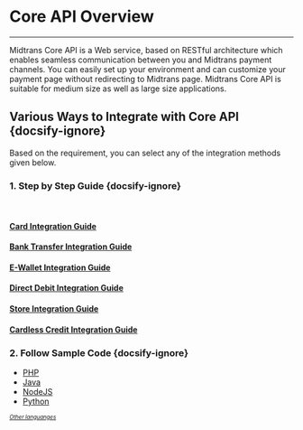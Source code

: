 # Core API Overview
<hr>
<!-- TODO: standardize linking accross Core API section -->
<!-- TODO: replace any <img> tag with markdown image format @done -->
Midtrans Core API is a Web service, based on RESTful architecture which enables seamless communication between you and Midtrans payment channels. You can easily set up your environment and can customize your payment page without redirecting to Midtrans page. Midtrans Core API is suitable for medium size as well as large size applications.

## Various Ways to Integrate with Core API {docsify-ignore}

Based on the requirement, you can select any of the integration methods given below.

### 1. Step by Step Guide {docsify-ignore}
<br>
<div class="my-card">

#### [Card Integration Guide](/en/core-api/credit-card.md)
</div>
<div class="my-card">

#### [Bank Transfer Integration Guide](/en/core-api/bank-transfer.md)
</div>
<div class="my-card">

#### [E-Wallet Integration Guide](/en/core-api/e-wallet.md)
</div>
<div class="my-card">

#### [Direct Debit Integration Guide](/en/core-api/direct-debit.md)
</div>
<div class="my-card">

#### [Store Integration Guide](/en/core-api/convenience-store.md)
</div>
<div class="my-card">

#### [Cardless Credit Integration Guide](/en/core-api/cardless-credit.md)
</div>

### 2. Follow Sample Code {docsify-ignore}
- [PHP](https://github.com/Midtrans/midtrans-php/tree/master/examples)
- [Java](https://github.com/Midtrans/midtrans-java/tree/master/example)
- [NodeJS](https://github.com/Midtrans/midtrans-nodejs-client/tree/master/examples)
- [Python](https://github.com/Midtrans/midtrans-python-client/tree/master/examples)

<sub><sup>[*Other languanges*](/en/technical-reference/library-plugin.md#language-library)</sup></sub>
